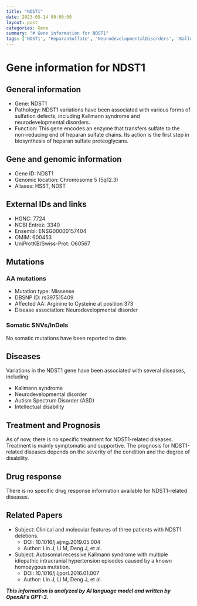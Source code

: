 ```yaml
---
title: "NDST1"
date: 2023-05-14 00:00:00
layout: post
categories: Gene
summary: "# Gene information for NDST1"
tags: ['NDST1', 'HeparanSulfate', 'NeurodevelopmentalDisorders', 'KallmannSyndrome', 'MissenseMutation', 'IntellectualDisability', 'Treatment', 'Prognosis']
---
```


# Gene information for NDST1

## General information
* Gene: NDST1
* Pathology: NDST1 variations have been associated with various forms of sulfation defects, including Kallmann syndrome and neurodevelopmental disorders.
* Function: This gene encodes an enzyme that transfers sulfate to the non-reducing end of heparan sulfate chains. Its action is the first step in biosynthesis of heparan sulfate proteoglycans.

## Gene and genomic information
* Gene ID:  NDST1
* Genomic location:  Chromosome 5 (5q12.3)
* Aliases: HSST, NDST

## External IDs and links
* HGNC: 7724
* NCBI Entrez: 3340
* Ensembl: ENSG00000157404
* OMIM: 600453
* UniProtKB/Swiss-Prot: O60567

## Mutations
### AA mutations
* Mutation type: Missense
* DBSNP ID: rs397515409
* Affected AA: Arginine to Cysteine at position 373
* Disease association: Neurodevelopmental disorder

### Somatic SNVs/InDels
No somatic mutations have been reported to date.

## Diseases
Variations in the NDST1 gene have been associated with several diseases, including:
* Kallmann syndrome
* Neurodevelopmental disorder
* Autism Spectrum Disorder (ASD)
* Intellectual disability 

## Treatment and Prognosis
As of now, there is no specific treatment for NDST1-related diseases. Treatment is mainly symptomatic and supportive.
The prognosis for NDST1-related diseases depends on the severity of the condition and the degree of disability. 

## Drug response
There is no specific drug response information available for NDST1-related diseases.

## Related Papers
* Subject: Clinical and molecular features of three patients with NDST1 deletions.
  * DOI: 10.1016/j.ejmg.2019.05.004
  * Author: Lin J, Li M, Deng J, et al.
* Subject: Autosomal recessive Kallmann syndrome with multiple idiopathic intracranial hypertension episodes caused by a known homozygous mutation.
  * DOI: 10.1016/j.ijporl.2016.01.007
  * Author: Lin J, Li M, Deng J, et al.

**_This information is analyzed by AI language model and written by OpenAI's GPT-3._**